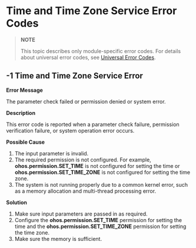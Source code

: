 # Time and Time Zone Service Error Codes

> **NOTE**
>
> This topic describes only module-specific error codes. For details about universal error codes, see [Universal Error Codes](errorcode-universal.md).

## -1 Time and Time Zone Service Error

**Error Message**

The parameter check failed or permission denied or system error.

**Description**

This error code is reported when a parameter check failure, permission verification failure, or system operation error occurs.

**Possible Cause**


1. The input parameter is invalid.
2. The required permission is not configured. For example, **ohos.permission.SET_TIME** is not configured for setting the time or **ohos.permission.SET_TIME_ZONE** is not configured for setting the time zone.
3. The system is not running properly due to a common kernel error, such as a memory allocation and multi-thread processing error.

**Solution**

1.  Make sure input parameters are passed in as required.
2. Configure the **ohos.permission.SET_TIME** permission for setting the time and the **ohos.permission.SET_TIME_ZONE** permission for setting the time zone.
3.  Make sure the memory is sufficient.


